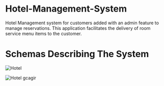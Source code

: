 # Hotel-Management-System
Hotel Management system for customers added with an admin feature to manage reservations.
This application facilitates the delivery of room service menu items to the customer.

 # Schemas Describing The System
![Hotel](https://user-images.githubusercontent.com/86877899/185763481-4bec93dc-fe28-4189-8706-2e281eb25462.png)


![Hotel gcagir](https://user-images.githubusercontent.com/86877899/185763482-36838596-9fc1-4b7d-9585-8c00c569f72c.png)
